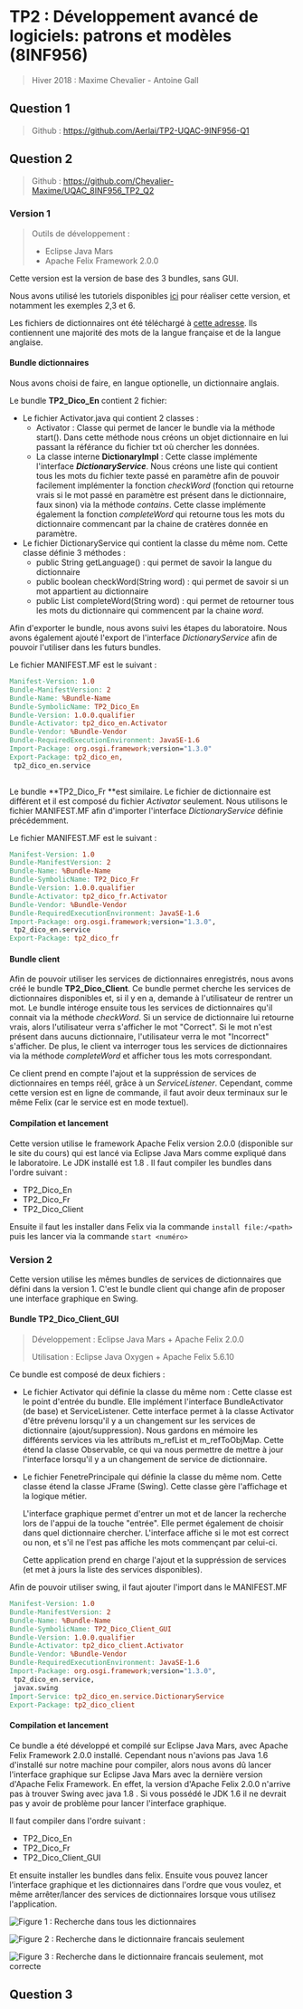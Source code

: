 # TP2 : Développement avancé de logiciels: patrons et modèles (8INF956)

> Hiver 2018 : Maxime Chevalier - Antoine Gall

## Question 1

> Github : https://github.com/Aerlai/TP2-UQAC-9INF956-Q1



## Question 2

> Github : https://github.com/Chevalier-Maxime/UQAC_8INF956_TP2_Q2

### Version 1

> Outils de développement :
>
> * Eclipse Java Mars
> * Apache Felix Framework 2.0.0

Cette version est la version de base des 3 bundles, sans GUI.

Nous avons utilisé les tutoriels disponibles [ici](http://felix.apache.org/documentation/tutorials-examples-and-presentations/apache-felix-osgi-tutorial.html) pour réaliser cette version, et notamment les exemples 2,3 et 6.

Les fichiers de dictionnaires ont été téléchargé à [cette adresse](http://www.gwicks.net/dictionaries.htm). Ils contiennent une majorité des mots de la langue française et de la langue anglaise.

#### Bundle dictionnaires

Nous avons choisi de faire, en langue optionelle, un dictionnaire anglais.

Le bundle **TP2_Dico_En** contient 2 fichier:

* Le fichier Activator.java qui contient 2 classes :
  * Activator : Classe qui permet de lancer le bundle via la méthode start(). Dans cette méthode nous créons un objet dictionnaire en lui passant la référance du fichier txt où chercher les données.
  * La classe interne **DictionaryImpl** : Cette classe implémente l'interface ***DictionaryService***. Nous créons une liste qui contient tous les mots du fichier texte passé en paramètre afin de pouvoir facilement implémenter la fonction *checkWord* (fonction qui retourne vrais si le mot passé en paramètre est présent dans le dictionnaire, faux sinon) via la méthode *contains*. Cette classe implémente également la fonction *completeWord* qui retourne tous les mots du dictionnaire commencant par la chaine de cratères donnée en paramètre.
* Le fichier DictionaryService qui contient la classe du même nom. Cette classe définie 3 méthodes :
  * public String getLanguage() : qui permet de savoir la langue du dictionnaire
  * public boolean checkWord(String word) : qui permet de savoir si un mot appartient au dictionnaire
  * public List<String> completeWord(String word) : qui permet de retourner tous les mots du dictionnaire qui commencent par la chaine *word*.

Afin d'exporter le bundle, nous avons suivi les étapes du laboratoire. Nous avons également ajouté l'export de l'interface *DictionaryService* afin de pouvoir l'utiliser dans les futurs bundles. 

Le fichier MANIFEST.MF est le suivant :

```makefile
Manifest-Version: 1.0
Bundle-ManifestVersion: 2
Bundle-Name: %Bundle-Name
Bundle-SymbolicName: TP2_Dico_En
Bundle-Version: 1.0.0.qualifier
Bundle-Activator: tp2_dico_en.Activator
Bundle-Vendor: %Bundle-Vendor
Bundle-RequiredExecutionEnvironment: JavaSE-1.6
Import-Package: org.osgi.framework;version="1.3.0"
Export-Package: tp2_dico_en,
 tp2_dico_en.service
 
```



Le bundle **TP2_Dico_Fr **est similaire. Le fichier de dictionnaire est différent et il est composé du fichier *Activator* seulement. Nous utilisons le fichier MANIFEST.MF afin d'importer l'interface *DictionaryService* définie précédemment.

Le fichier MANIFEST.MF est le suivant :

```makefile
Manifest-Version: 1.0
Bundle-ManifestVersion: 2
Bundle-Name: %Bundle-Name
Bundle-SymbolicName: TP2_Dico_Fr
Bundle-Version: 1.0.0.qualifier
Bundle-Activator: tp2_dico_fr.Activator
Bundle-Vendor: %Bundle-Vendor
Bundle-RequiredExecutionEnvironment: JavaSE-1.6
Import-Package: org.osgi.framework;version="1.3.0",
 tp2_dico_en.service
Export-Package: tp2_dico_fr

```

#### Bundle client

Afin de pouvoir utiliser les services de dictionnaires enregistrés, nous avons créé le bundle **TP2_Dico_Client**. Ce bundle permet cherche les services de dictionnaires disponibles et, si il y en a, demande à l'utilisateur de rentrer un mot. Le bundle intéroge ensuite tous les services de dictionnaires qu'il connait via la méthode *checkWord*. Si un service de dictionnaire lui retourne vrais, alors l'utilisateur verra s'afficher le mot "Correct". Si le mot n'est présent dans aucuns dictionnaire, l'utilisateur verra le mot "Incorrect" s'afficher. De plus, le client va interroger tous les services de dictionnaires via la méthode *completeWord* et afficher tous les mots correspondant. 

Ce client prend en compte l'ajout et la suppréssion de services de dictionnaires en temps réél, grâce à un *ServiceListener*. Cependant, comme cette version est en ligne de commande, il faut avoir deux terminaux sur le même Felix (car le service est en mode textuel).

#### Compilation et lancement

Cette version utilise le framework Apache Felix version 2.0.0 (disponible sur le site du cours) qui est lancé via Eclipse Java Mars comme expliqué dans le laboratoire. Le JDK installé est 1.8 . Il faut compiler les bundles dans l'ordre suivant :

* TP2_Dico_En
* TP2_Dico_Fr
* TP2_Dico_Client

Ensuite il faut les installer dans Felix via la commande `install file:/<path>` puis les lancer via la commande `start <numéro>` 

### Version 2

Cette version utilise les mêmes bundles de services de dictionnaires que défini dans la version 1. C'est le bundle client qui change afin de proposer une interface graphique en Swing.

#### Bundle TP2_Dico_Client_GUI

> Développement : Eclipse Java Mars + Apache Felix 2.0.0
>
> Utilisation : Eclipse Java Oxygen + Apache Felix 5.6.10

Ce bundle est composé de deux fichiers :

* Le fichier Activator qui définie la classe du même nom : Cette classe est le point d'entrée du bundle. Elle implément l'interface BundleActivator (de base) et ServiceListener. Cette interface permet à la classe Activator d'être prévenu lorsqu'il y a un changement sur les services de dictionnaire (ajout/suppression).  Nous gardons en mémoire les différents services via les attributs m_refList et m_refToObjMap. Cette étend la classe Observable, ce qui va nous permettre de mettre à jour l'interface lorsqu'il y a un changement de service de dictionnaire.

* Le fichier FenetrePrincipale qui définie la classe du même nom. Cette classe étend la classe JFrame (Swing). Cette classe gère l'affichage et la logique métier. 

  L'interface graphique permet d'entrer un mot et de lancer la recherche lors de l'appui de la touche "entrée". Elle permet également de choisir dans quel dictionnaire chercher. L'interface affiche si le mot est correct ou non, et s'il ne l'est pas affiche les mots commençant par celui-ci.

  Cette application prend en charge l'ajout et la suppréssion de services (et met à jours la liste des services disponibles).

Afin de pouvoir utiliser swing, il faut ajouter l'import dans le MANIFEST.MF 

```makefile
Manifest-Version: 1.0
Bundle-ManifestVersion: 2
Bundle-Name: %Bundle-Name
Bundle-SymbolicName: TP2_Dico_Client_GUI
Bundle-Version: 1.0.0.qualifier
Bundle-Activator: tp2_dico_client.Activator
Bundle-Vendor: %Bundle-Vendor
Bundle-RequiredExecutionEnvironment: JavaSE-1.6
Import-Package: org.osgi.framework;version="1.3.0",
 tp2_dico_en.service,
 javax.swing
Import-Service: tp2_dico_en.service.DictionaryService
Export-Package: tp2_dico_client

```



#### Compilation et lancement

Ce bundle a été développé et compilé sur Eclipse Java Mars, avec Apache Felix Framework 2.0.0 installé. Cependant nous n'avions pas Java 1.6 d'installé sur notre machine pour compiler, alors nous avons dû lancer l'interface graphique sur Eclipse Java Mars avec la dernière version d'Apache Felix Framework. En effet, la version d'Apache Felix 2.0.0 n'arrive pas à trouver Swing avec java 1.8 . Si vous possédé le JDK 1.6 il ne devrait pas y avoir de problème pour lancer l'interface graphique.

Il faut compiler dans l'ordre suivant  :

* TP2_Dico_En
* TP2_Dico_Fr
* TP2_Dico_Client_GUI

Et ensuite installer les bundles dans felix. Ensuite vous pouvez lancer l'interface graphique et les dictionnaires dans l'ordre que vous voulez, et même arrêter/lancer des services de dictionnaires lorsque vous utilisez l'application.

![Figure 1 : Recherche dans tous les dictionnaires](img/Capture1.PNG)

![Figure 2 : Recherche dans le dictionnaire francais seulement](img/Capture2.PNG)

![Figure 3 : Recherche dans le dictionnaire francais seulement, mot correcte](img/Capture3.PNG)



## Question 3

